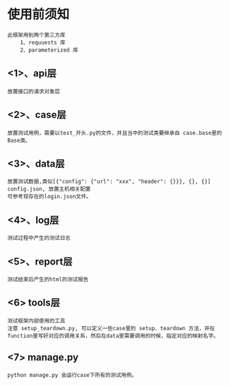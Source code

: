 # 使用前须知

    此框架用到两个第三方库
        1、requuests 库
        2、parameterized 库

## <1>、api层
    放置接口的请求对象层

## <2>、case层
    放置测试用例，需要以test_开头.py的文件，并且当中的测试类要继承自 case.base里的Base类。

## <3>、data层
    放置测试数据,类似[{"config": {"url": "xxx", "header": {}}}, {}, {}]
    config.json, 放置主机相关配置
    可参考现存在的login.json文件。

## <4>、log层
    测试过程中产生的测试日志
 
## <5>、report层
    测试结束后产生的html的测试报告
 
## <6> tools层
    测试框架内部使用的工具
    注意 setup_teardown.py, 可以定义一些case里的 setup、teardown 方法，并在function里写好对应的调用关系，然后在data里需要调用的时候，指定对应的映射名字。

## <7> manage.py
    python manage.py 会运行case下所有的测试用例。
